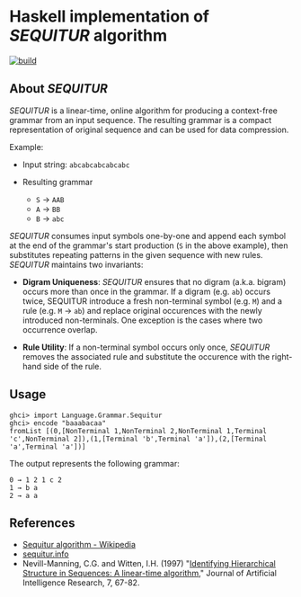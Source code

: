 # Haskell implementation of _SEQUITUR_ algorithm

[![build](https://github.com/msakai/haskell-sequitur/actions/workflows/build.yaml/badge.svg)](https://github.com/msakai/haskell-sequitur/actions/workflows/build.yaml)

## About _SEQUITUR_

_SEQUITUR_ is a linear-time, online algorithm for producing a context-free
grammar from an input sequence. The resulting grammar is a compact representation
of original sequence and can be used for data compression.

Example:

- Input string: `abcabcabcabcabc`

- Resulting grammar
  - `S` → `AAB`
  - `A` → `BB`
  - `B` → `abc`

_SEQUITUR_ consumes input symbols one-by-one and append each symbol at the end of the
grammar's start production (`S` in the above example), then substitutes repeating
patterns in the given sequence with new rules. _SEQUITUR_ maintains two invariants:

* **Digram Uniqueness**: _SEQUITUR_ ensures that no digram
  (a.k.a. bigram) occurs more than once in the grammar. If a digram
  (e.g. `ab`) occurs twice, SEQUITUR introduce a fresh non-terminal
  symbol (e.g. `M`) and a rule (e.g. `M` → `ab`) and replace
  original occurences with the newly introduced non-terminals.  One
  exception is the cases where two occurrence overlap.

* **Rule Utility**: If a non-terminal symbol occurs only once,
  _SEQUITUR_ removes the associated rule and substitute the occurence
  with the right-hand side of the rule.

## Usage

```console
ghci> import Language.Grammar.Sequitur
ghci> encode "baaabacaa"
fromList [(0,[NonTerminal 1,NonTerminal 2,NonTerminal 1,Terminal 'c',NonTerminal 2]),(1,[Terminal 'b',Terminal 'a']),(2,[Terminal 'a',Terminal 'a'])]
```

The output represents the following grammar:

```
0 → 1 2 1 c 2
1 → b a
2 → a a
```


## References

- [Sequitur algorithm - Wikipedia](https://en.m.wikipedia.org/wiki/Sequitur_algorithm)
- [sequitur.info](http://www.sequitur.info/)
- Nevill-Manning, C.G. and Witten, I.H. (1997) "[Identifying
  Hierarchical Structure in Sequences: A linear-time
  algorithm](https://doi.org/10.1613/jair.374)," Journal of
  Artificial Intelligence Research, 7, 67-82.
